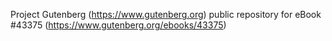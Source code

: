 Project Gutenberg (https://www.gutenberg.org) public repository for eBook #43375 (https://www.gutenberg.org/ebooks/43375)
